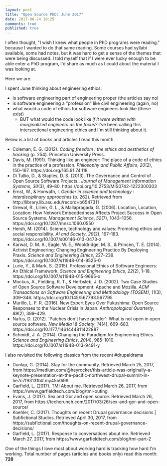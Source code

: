 ```yaml
---
layout: post
title: "Open Source PhD: June 2017"
date: 2017-06-24 10:25
comments: true
published: true
---
```


I often thought, "I wish I knew what people in PhD programs were reading." because I wanted to do that same reading. Some courses had syllabi available, some had notes, but it was hard to get a sense of the themes that were being discussed.  I told myself that if I were ever lucky enough to be able enter a PhD program, I'd share as much as I could about the material I was looking at.

Here we are.

I spent June thinking about engineering ethics:
- is software engineering part of engineering proper (the articles say no)
- is software engineering a "profession" like civil engineering (again, no)
- what would a code of ethics for software engineers look like (these exist)
    - BUT what would the code look like _if it were written with marginalized engineers as the focus?_ I've been calling this intersectional engineering ethics and I'm still thinking about it.

Below is a list of books and articles I read this month.

<ul>
<li>
Coleman, E. G. (2012). <i>Coding freedom : the ethics and aesthetics of hacking</i> (p. 254). Princeton University Press.
</li><li>
Davis, M. (1991). Thinking like an engineer: The place of a code of ethics in the practice of a profession. <i>Philosophy and Public Affairs</i>, <i>20</i>(2), 150–167. https://doi.org/165.91.74.118
</li><li>
Di Tullio, D., &amp; Staples, D. S. (2013). The Governance and Control of Open Source Software Projects.. <i>Journal of Management Information Systems</i>, <i>30</i>(3), 49–80. https://doi.org/10.2753/MIS0742-1222300303
</li><li>
Ernst, W., &amp; Horwath, I. <i>Gender in science and technology : interdisciplinary approaches</i> (p. 262). Retrieved from http://library.lib.asu.edu/record=b6547311
</li><li>
Grewal, R., Lilien, G. L., &amp; Mallapragada, G. (2006). Location, Location, Location: How Network Embeddedness Affects Project Success in Open Source Systems. <i>Management Science</i>, <i>52</i>(7), 1043–1056. https://doi.org/10.1287/mnsc.1060.0550
</li><li>
Hersh, M. (2014). Science, technology and values: Promoting ethics and social responsibility. <i>AI and Society</i>, <i>29</i>(2), 167–183. https://doi.org/10.1007/s00146-013-0473-z
</li><li>
Karwat, D. M. A., Eagle, W. E., Wooldridge, M. S., &amp; Princen, T. E. (2014). Activist Engineering: Changing Engineering Practice By Deploying Praxis. <i>Science and Engineering Ethics</i>, 227–239. https://doi.org/10.1007/s11948-014-9525-0
</li><li>
Lurie, Y., &amp; Mark, S. (2015). Professional Ethics of Software Engineers: An Ethical Framework. <i>Science and Engineering Ethics</i>, <i>22</i>(2), 1–18. https://doi.org/10.1007/s11948-015-9665-x
</li><li>
Mockus, A., Fielding, R. T., &amp; Herbsleb, J. D. (2002). Two Case Studies of Open Source Software Development: Apache and Mozilla. <i>ACM Transactions on Software Engineering and Methodology (TOSEM)</i>, <i>11</i>(3), 309–346. https://doi.org/10.1145/567793.567795
</li><li>
Murillo, L. F. R. (2016). New Expert Eyes Over Fukushima: Open Source Responses to the Nuclear Crisis in Japan. <i>Anthropological Quarterly</i>, <i>89</i>(2), 399–429.
</li><li>
Nafus, D. (2012). 'Patches don't have gender': What is not open in open source software. <i>New Media \& Society</i>, <i>14</i>(4), 669–683. https://doi.org/10.1177/1461444811422887
</li><li>
Schmidt, J. A. (2014). Changing the Paradigm for Engineering Ethics. <i>Science and Engineering Ethics</i>, <i>20</i>(4), 985–1010. https://doi.org/10.1007/s11948-013-9491-y
</li>
</ul>



I also revisited the following classics from the recent #drupaldrama

<ul>
<li> Dunlap, G. (2014). Stay for the community. Retrieved March 25, 2017, from https://medium.com/@heyrocker/this-article-was-originally-a-keynote-presentation-at-the-pacific-northwest-drupal-summit-in-5e7c7f93131b#.my45b0i99 </li>
<li> Garfield, L. (2017). TMI About me. Retrieved March 26, 2017, from https://www.garfieldtech.com/blog/tmi-outing </li>
<li> Evans, J. (2017). Sex and Gor and open source. Retrieved March 26, 2017, from https://techcrunch.com/2017/03/26/sex-and-gor-and-open-source/</li>
<li> Koehler, C. (2017). Thoughts on recent Drupal governance decisions | Subfictional Studios. Retrieved April 30, 2017, from https://subfictional.com/thoughts-on-recent-drupal-governance-decisions/ </li>
<li> Garfield, L. (2017). Response to conversations about me. Retrieved March 27, 2017, from https://www.garfieldtech.com/blog/tmi-part-2</li>
</ul>


One of the things I love most about working hard is tracking how hard I'm working.  Total number of pages (articles and books only) read this month: **728**
